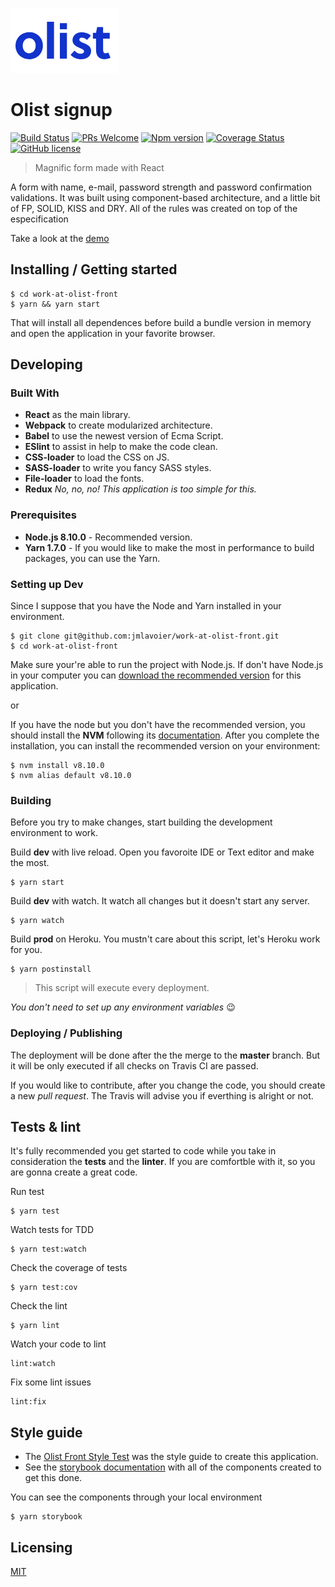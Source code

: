 ![Logo](./olist-logo.png)

# Olist signup
[![Build Status](https://travis-ci.org/jmlavoier/work-at-olist-front.svg?branch=master)](https://travis-ci.org/jmlavoier/work-at-olist-front)
[![PRs Welcome](https://img.shields.io/badge/PRs-welcome-brightgreen.svg?style=flat-square)](http://makeapullrequest.com)
[![Npm version](https://img.shields.io/badge/npm-5.6.0-brightgreen.svg)](https://www.npmjs.com/)
[![Coverage Status](https://coveralls.io/repos/github/jmlavoier/work-at-olist-front/badge.svg?branch=master)](https://coveralls.io/github/jmlavoier/work-at-olist-front?branch=master)
 [![GitHub license](https://img.shields.io/badge/license-MIT-blue.svg?style=flat-square)](https://github.com/your/your-project/blob/master/LICENSE)
> Magnific form made with React

A form with name, e-mail, password strength and password confirmation validations.
It was built using component-based architecture, and a little bit of FP, SOLID, KISS and DRY.
All of the rules was created on top of the especification

Take a look at the [demo](https://signup-olist-challenge.herokuapp.com/)


## Installing / Getting started

```shell
$ cd work-at-olist-front
$ yarn && yarn start
```

That will install all dependences before build a bundle version in memory and open the application in your favorite browser.

## Developing

### Built With
- **React** as the main library.
- **Webpack** to create modularized architecture.
- **Babel** to use the newest version of Ecma Script.
- **ESlint** to assist in help to make the code clean.
- **CSS-loader** to load the CSS on JS.
- **SASS-loader** to write you fancy SASS styles.
- **File-loader** to load the fonts.
- **Redux** *No, no, no! This application is too simple for this.*

### Prerequisites
- **Node.js 8.10.0** - Recommended version.
- **Yarn 1.7.0** - If you would like to make the most in performance to build packages, you can use the Yarn.

### Setting up Dev

Since I suppose that you have the Node and Yarn installed in your environment.

```shell
$ git clone git@github.com:jmlavoier/work-at-olist-front.git
$ cd work-at-olist-front
```

Make sure your're able to run the project with Node.js. If don't have Node.js in your computer you can [download the recommended version](https://nodejs.org/en/) for this application.

or

If you have the node but you don't have the recommended version, you should install the **NVM** following its [documentation](https://github.com/creationix/nvm). After you complete the installation, you can install the recommended version on your environment:

```shell
$ nvm install v8.10.0
$ nvm alias default v8.10.0
```

### Building

Before you try to make changes, start building the development environment to work.

Build **dev** with live reload. Open you favoroite IDE or Text editor and make the most.
```
$ yarn start
```

Build **dev** with watch. It watch all changes but it doesn't start any server.
```
$ yarn watch
```

Build **prod** on Heroku. You mustn't care about this script, let's Heroku work for you.
```
$ yarn postinstall
```
> This script will execute every deployment.

*You don't need to set up any environment variables* :wink:

### Deploying / Publishing
The deployment will be done after the the merge to the **master** branch.
But it will be only executed if all checks on Travis CI are passed.

If you would like to contribute, after you change the code, you should create a new *pull request*. The Travis will advise you if everthing is alright or not.

## Tests & lint

It's fully recommended you get started to code while you take in consideration the **tests** and the **linter**. If you are comfortble with it, so you are gonna create a great code.

Run test
```
$ yarn test
```

Watch tests for TDD
```
$ yarn test:watch
```

Check the coverage of tests
```
$ yarn test:cov
```

Check the lint
```
$ yarn lint
```

Watch your code to lint
```
lint:watch
```

Fix some lint issues
```
lint:fix
```

## Style guide

- The [Olist Front Style Test](https://www.figma.com/file/rsSlx8jDHls6nWXziElWTk/olist----front-end-test) was the style guide to create this application.
- See the [storybook documentation](https://jmlavoier.github.io/work-at-olist-front/) with all of the components created  to get this done.

You can see the components through your local environment
```
$ yarn storybook
```

## Licensing

[MIT](https://github.com/jmlavoier/work-at-olist-front/blob/master/LICENSE)
